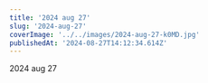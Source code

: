 ```yaml
---
title: '2024 aug 27'
slug: '2024-aug-27'
coverImage: '../../images/2024-aug-27-k0MD.jpg'
publishedAt: '2024-08-27T14:12:34.614Z'
---
```


2024 aug 27